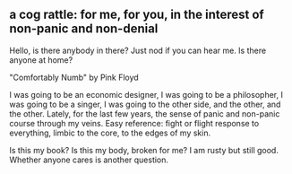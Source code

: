 ## a cog rattle: for me, for you, in the interest of non-panic and non-denial

Hello, is there anybody in there? Just nod if you can hear me. Is there anyone at home?

"Comfortably Numb" by Pink Floyd


I was going to be an economic designer, I was going to be a philosopher, I was going to be a singer, I was going to the other side, and the other, and the other. Lately, for the last few years, the sense of panic and non-panic course through my veins. Easy reference: fight or flight response to everything, limbic to the core, to the edges of my skin.

Is this my book? Is this my body, broken for me? I am rusty but still good. Whether anyone cares is another question. 
